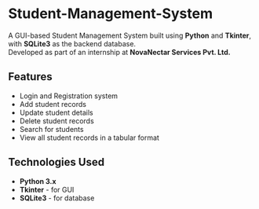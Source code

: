 # Student-Management-System

A GUI-based Student Management System built using **Python** and **Tkinter**, with **SQLite3** as the backend database.  
Developed as part of an internship at **NovaNectar Services Pvt. Ltd.**

## Features

- Login and Registration system
- Add student records
- Update student details
- Delete student records
- Search for students
- View all student records in a tabular format

## Technologies Used

- **Python 3.x**
- **Tkinter** - for GUI
- **SQLite3** - for database


